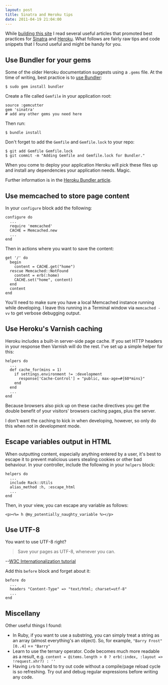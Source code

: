 ```yaml
---
layout: post
title: Sinatra and Heroku tips
date: 2011-04-19 21:04:00
---
```


While [building this site](/articles/a-new-start) I read several useful articles that promoted best practices for [Sinatra](http://sinatrarb.com/) and [Heroku](http://www.heroku.com/). What follows are fairly raw tips and code snippets that I found useful and might be handy for you.

## Use Bundler for your gems

Some of the older Heroku documentation suggests using a `.gems` file. At the time of writing, best practice is to [use Bundler](http://devcenter.heroku.com/articles/bundler):

    $ sudo gem install bundler
    
Create a file called `Gemfile` in your application root:

    source :gemcutter
    gem 'sinatra'
    # add any other gems you need here
    
Then run:

    $ bundle install
    
Don't forget to add the `Gemfile` and `Gemfile.lock` to your repo:

    $ git add Gemfile Gemfile.lock
    $ git commit -m "Adding Gemfile and Gemfile.lock for Bundler."
    
When you come to deploy your application Heroku will pick these files up and install any dependencies your application needs. Magic.

Further information is in the [Heroku Bundler article](http://devcenter.heroku.com/articles/bundler).

## Use memcached to store page content

In your `configure` block add the following:

    configure do
      ...
      require 'memcached'
      CACHE = Memcached.new
      ...
    end

Then in actions where you want to save the content:

    get '/' do
      begin
        content = CACHE.get("home")
      rescue Memcached::NotFound
        content = erb(:home)
        CACHE.set("home", content)
      end
      content
    end

You'll need to make sure you have a local Memcached instance running while developing. I leave this running in a Terminal window via `memcached -vv` to get verbose debugging output.

## Use Heroku's Varnish caching

Heroku includes a built-in server-side page cache. If you set HTTP headers in your response then Varnish will do the rest. I've set up a simple helper for this:

    helpers do
      ...
      def cache_for(mins = 1)
        if settings.environment != :development
          response['Cache-Control'] = "public, max-age=#{60*mins}"
        end
      end
      ...
    end

Because browsers also pick up on these cache directives you get the double benefit of your visitors' browsers caching pages, plus the server. 

I don't want the caching to kick in when developing, however, so only do this when not in development mode.

## Escape variables output in HTML

When outputting content, especially anything entered by a user, it's best to escape it to prevent malicious users stealing cookies or other bad behaviour. In your controller, include the following in your `helpers` block:

    helpers do
      ...
      include Rack::Utils
      alias_method :h, :escape_html
      ...
    end

Then, in your view, you can escape any variable as follows:

    <p><%= h @my_potentially_naughty_variable %></p>

## Use UTF-8

You want to use UTF-8 right? 

> Save your pages as UTF-8, whenever you can.

--[W3C Internationalization tutorial](http://www.w3.org/International/tutorials/tutorial-char-enc/)

Add this `before` block and forget about it:

    before do
      ...
      headers "Content-Type" => "text/html; charset=utf-8"
      ...
    end
    
## Miscellany

Other useful things I found:

- In Ruby, if you want to use a substring, you can simply treat a string as an array (almost everything's an object). So, for example, `"Barry Frost"[0..4]` == `"Barry"`
- Learn to use the ternary operator. Code becomes much more readable as a result, e.g. `content = @items.length > 0 ? erb(:index, :layout => !request.xhr?) : ''`
- Having `irb` to hand to try out code without a compile/page reload cycle is so refreshing. Try out and debug regular expressions before writing any code.